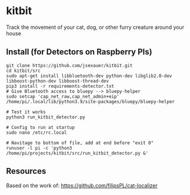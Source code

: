 # kitbit
Track the movement of your cat, dog, or other furry creature around your house


## Install (for Detectors on Raspberry PIs)
```commandline
git clone https://github.com/jsexauer/kitbit.git
cd kitbit/src
sudo apt-get install libbluetooth-dev python-dev libglib2.0-dev libboost-python-dev libboost-thread-dev
pip3 install -r requirements-detector.txt
# Give Bluetooth access to bluepy --> bluepy-helper 
sudo setcap 'cap_net_raw,cap_net_admin+eip' /home/pi/.local/lib/python3.9/site-packages/bluepy/bluepy-helper

# Test it works
python3 run_kitbit_detector.py

# Config to run at startup
sudo nano /etc/rc.local

# Navitage to bottom of file, add at end before "exit 0"
runuser -l pi -c 'python3 /home/pi/projects/kitbit/src/run_kitbit_detector.py &'
```

## Resources
Based on the work of: https://github.com/filipsPL/cat-localizer